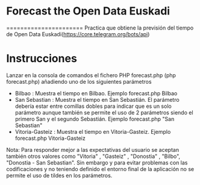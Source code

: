 # Forecast the Open Data Euskadi
======================
Practica que obtiene la previsión del tiempo de Open Data Euskadi(https://core.telegram.org/bots/api)
## 
Instrucciones
============

Lanzar en la consola de comandos el fichero PHP forecast.php (php forecast.php) añadiendo uno de los siguientes parámetros

   - Bilbao : Muestra el tiempo en Bilbao. 
		Ejemplo forecast.php Bilbao
   - San Sebastian : Muestra el tiempo en San Sebastián. El parámetro debería estar entre comillas dobles para indicar que es un solo parámetro aunque también se permite el uso de 2 parámetros siendo el primero San y el segundo Sebastián. 
		Ejemplo forecast.php "San Sebastian"
   - Vitoria-Gasteiz : Muestra el tiempo en Vitoria-Gasteiz. 
		Ejemplo forecast.php Vitoria-Gasteiz

Nota: Para responder mejor a las expectativas del usuario se aceptan también otros valores como "Vitoria" , "Gasteiz" , "Donostia" , "Bilbo", "Donostia - San Sebastian".
      Sin embargo y para evitar problemas con las codificaciones y no teniendo definido el entorno final de la aplicación no se permite el uso de tildes en los parámetros.

